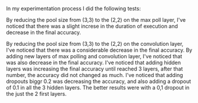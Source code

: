 In my experimentation process I did the following tests:

By reducing the pool size from (3,3) to the (2,2) on the max poll layer, I've noticed that there was a slight increse in the duration of execution and decrease in the final accuracy.

By reducing the pool size from (3,3) to the (2,2) on the convolution layer, I've noticed that there was a considerable decrease in the final accuracy.
By adding new layers of max polling and convolution layer, I've noticed that was also decrease in the final accuracy.
I've noticed that adding hidden layers was increasing the final accuracy until reached 3 layers, after that number, the accuracy did not changed as much.
I've noticed that adding dropouts biggr 0.2 was decreasing the accuracy, and also adding a dropout of 0.1 in all the 3 hidden layers. The better results were with a 0,1 dropout in the just the 2 first layers.
